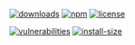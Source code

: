 [![downloads][downloads]][downloads-url]
[![npm][npm]][npm-url]
[![license][license]][license-url]

[![vulnerabilities][vulnerabilities]][vulnerabilities-url]
[![install-size][install-size]][install-size-url]

[downloads]: https://img.shields.io/npm/dt/get-elements-by-name-shadow-root.svg
[downloads-url]: https://npmcharts.com/compare/get-elements-by-name-shadow-root
[npm]: https://img.shields.io/npm/v/get-elements-by-name-shadow-root
[npm-url]: https://www.npmjs.com/package/get-elements-by-name-shadow-root
[license]: https://img.shields.io/npm/l/get-elements-by-name-shadow-root
[license-url]: https://github.com/deleonio/javascript-utils/blob/main/LICENSE
[vulnerabilities]: https://img.shields.io/snyk/vulnerabilities/npm/get-elements-by-name-shadow-root
[vulnerabilities-url]: https://snyk.io/test/npm/get-elements-by-name-shadow-root
[install-size]: https://packagephobia.now.sh/badge?p=get-elements-by-name-shadow-root
[install-size-url]: https://packagephobia.now.sh/result?p=get-elements-by-name-shadow-root
